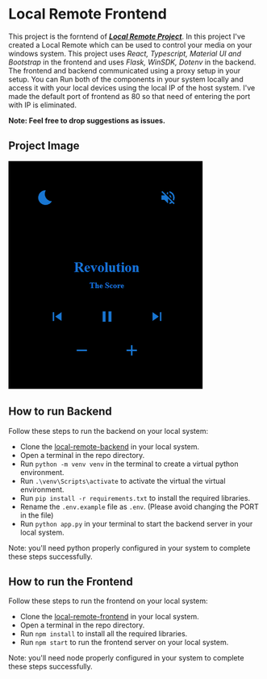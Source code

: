 # Local Remote Frontend

This project is the forntend of **_<u>Local Remote Project</u>_**. In this project I've created a Local Remote which can be used to control your media on your windows system. This project uses _React, Typescript, Material UI and Bootstrap_ in the frontend and uses _Flask, WinSDK, Dotenv_ in the backend. The frontend and backend communicated using a proxy setup in your setup. You can Run both of the components in your system locally and access it with your local devices using the local IP of the host system. I've made the default port of frontend as 80 so that need of entering the port with IP is eliminated.

**Note: Feel free to drop suggestions as issues.**

## Project Image
![Local](./images/screenshot.png)

## How to run Backend

Follow these steps to run the backend on your local system:

- Clone the [local-remote-backend](https://github.com/justshivam/local-remote-backend) in your local system.
- Open a terminal in the repo directory.
- Run `python -m venv venv` in the terminal to create a virtual python environment.
- Run `.\venv\Scripts\activate` to activate the virtual the virtual environment.
- Run `pip install -r requirements.txt` to install the required libraries.
- Rename the `.env.example` file as `.env`. (Please avoid changing the PORT in the file)
- Run `python app.py` in your terminal to start the backend server in your local system.

Note: you'll need python properly configured in your system to complete these steps successfully.

## How to run the Frontend

Follow these steps to run the frontend on your local system:

- Clone the [local-remote-frontend](https://github.com/justshivam/local-remote-frontend) in your local system.
- Open a terminal in the repo directory.
- Run `npm install` to install all the required libraries.
- Run `npm start` to run the frontend server on your local system.

Note: you'll need node properly configured in your system to complete these steps successfully.
